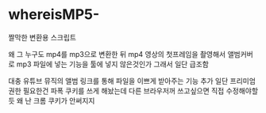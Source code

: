 # whereisMP5-

짤막한 변환용 스크립트

왜 그 누구도 mp4를 mp3으로 변환한 뒤 mp4 영상의 첫프레임을 촬영해서 앨범커버로 mp3 파일에 넣는 기능을 툴에 넣지 않은것인가
그래서 일단 급조함


대충 유튜브 뮤직의 앨범 링크를 통해 파일을 이쁘게 받아주는 기능 추가
일단 프리미엄 권한 필요한건 파폭 쿠키를 쓰게 해놨는데 다른 브라우저꺼 쓰고싶으면 직접 수정해야할듯
왜 난 크롬 쿠키가 안써지지
